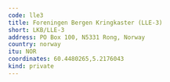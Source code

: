 ```yaml
---
code: lle3
title: Foreningen Bergen Kringkaster (LLE-3)
short: LKB/LLE-3
address: PO Box 100, N5331 Rong, Norway
country: norway
itu: NOR
coordinates: 60.4480265,5.2176043
kind: private
---
```

